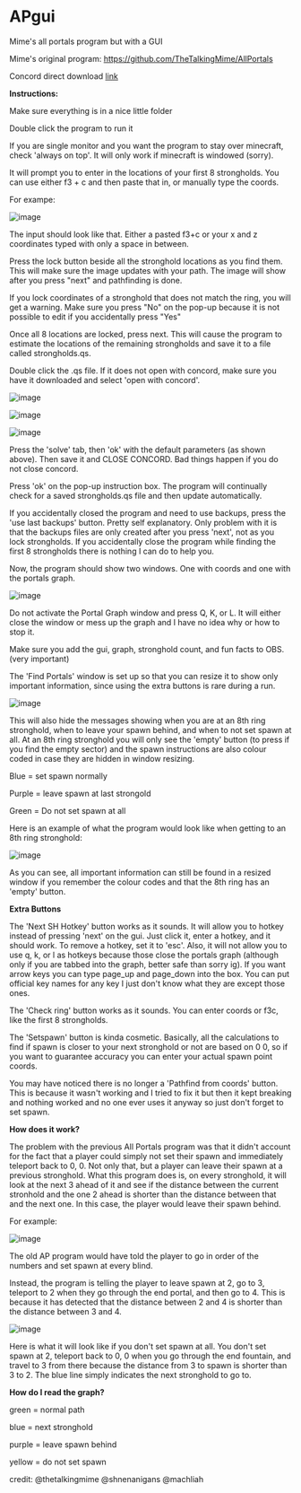 # APgui
Mime's all portals program but with a GUI

Mime's original program: https://github.com/TheTalkingMime/AllPortals

Concord direct download [link](https://www.math.uwaterloo.ca/tsp/concorde/downloads/codes/win/concorde1.1.exe)

**Instructions:**

Make sure everything is in a nice little folder

Double click the program to run it

If you are single monitor and you want the program to stay over minecraft, check 'always on top'. It will only work if minecraft is windowed (sorry).

It will prompt you to enter in the locations of your first 8 strongholds. You can use either f3 + c and then paste that in, or manually type the coords.

For exampe:

![image](https://github.com/shnenanigans/APgui/assets/83895136/5932134a-5b23-4020-9751-a5c730dfe1cd)

The input should look like that. Either a pasted f3+c or your x and z coordinates typed with only a space in between.

Press the lock button beside all the stronghold locations as you find them. This will make sure the image updates with your path. The image will show after you press "next" and pathfinding is done.

If you lock coordinates of a stronghold that does not match the ring, you will get a warning. Make sure you press "No" on the pop-up because it is not possible to edit if you accidentally press "Yes"

Once all 8 locations are locked, press next. This will cause the program to estimate the locations of the remaining strongholds and save it to a file called strongholds.qs.

Double click the .qs file. If it does not open with concord, make sure you have it downloaded and select 'open with concord'.

![image](https://github.com/shnenanigans/APgui/assets/83895136/4ae2c2bb-c69b-418b-a35d-68b082c1ccdb)

![image](https://github.com/shnenanigans/APgui/assets/83895136/21e29f03-7d13-4086-a6cf-45af26e46652)

![image](https://github.com/shnenanigans/APgui/assets/83895136/0c7f649d-7314-402a-b13e-71a3114bfcc8)

Press the 'solve' tab, then 'ok' with the default parameters (as shown above). Then save it and CLOSE CONCORD. Bad things happen if you do not close concord.

Press 'ok' on the pop-up instruction box. The program will continually check for a saved strongholds.qs file and then update automatically.

If you accidentally closed the program and need to use backups, press the 'use last backups' button. Pretty self explanatory. Only problem with it is that the backups files are only created after you press 'next', not as you lock strongholds. If you accidentally close the program while finding the first 8 strongholds there is nothing I can do to help you.

Now, the program should show two windows. One with coords and one with the portals graph.

![image](https://github.com/shnenanigans/APgui/assets/83895136/cba38ec1-7373-477b-8de1-aa42521ed5cd)

Do not activate the Portal Graph window and press Q, K, or L. It will either close the window or mess up the graph and I have no idea why or how to stop it.

Make sure you add the gui, graph, stronghold count, and fun facts to OBS. (very important)

The 'Find Portals' window is set up so that you can resize it to show only important information, since using the extra buttons is rare during a run.

![image](https://github.com/shnenanigans/APgui/assets/83895136/f2eb3a2b-149d-40cd-b9a8-d15298c86051)

This will also hide the messages showing when you are at an 8th ring stronghold, when to leave your spawn behind, and when to not set spawn at all. At an 8th ring stronghold you will only see the 'empty' button (to press if you find the empty sector) and the spawn instructions are also colour coded in case they are hidden in window resizing.

Blue = set spawn normally

Purple = leave spawn at last strongold

Green = Do not set spawn at all

Here is an example of what the program would look like when getting to an 8th ring stronghold:

![image](https://github.com/shnenanigans/APgui/assets/83895136/0823261d-2beb-4e96-9bd3-e928a21863f7)

As you can see, all important information can still be found in a resized window if you remember the colour codes and that the 8th ring has an 'empty' button.

**Extra Buttons**

The 'Next SH Hotkey' button works as it sounds. It will allow you to hotkey instead of pressing 'next' on the gui. Just click it, enter a hotkey, and it should work. To remove a hotkey, set it to 'esc'. Also, it will not allow you to use q, k, or l as hotkeys because those close the portals graph (although only if you are tabbed into the graph, better safe than sorry ig). If you want arrow keys you can type page_up and page_down into the box. You can put official key names for any key I just don't know what they are except those ones.

The 'Check ring' button works as it sounds. You can enter coords or f3c, like the first 8 strongholds.

The 'Setspawn' button is kinda cosmetic. Basically, all the calculations to find if spawn is closer to your next stronghold or not are based on 0 0, so if you want to guarantee accuracy you can enter your actual spawn point coords.

You may have noticed there is no longer a 'Pathfind from coords' button. This is because it wasn't working and I tried to fix it but then it kept breaking and nothing worked and no one ever uses it anyway so just don't forget to set spawn.

**How does it work?**

The problem with the previous All Portals program was that it didn't account for the fact that a player could simply not set their spawn and immediately teleport back to 0, 0. Not only that, but a player can leave their spawn at a previous stronghold. What this program does is, on every stronghold, it will look at the next 3 ahead of it and see if the distance between the current stronhold and the one 2 ahead is shorter than the distance between that and the next one. In this case, the player would leave their spawn behind.

For example:

![image](https://github.com/shnenanigans/APgui/assets/83895136/6b05c38c-c2df-4bd2-9cd1-e46c4f1bfc90)

The old AP program would have told the player to go in order of the numbers and set spawn at every blind.

Instead, the program is telling the player to leave spawn at 2, go to 3, teleport to 2 when they go through the end portal, and then go to 4. This is because it has detected that the distance between 2 and 4 is shorter than the distance between 3 and 4.

![image](https://github.com/shnenanigans/APgui/assets/83895136/e36714b9-64a7-4595-aa5e-bbc4caaab14b)

Here is what it will look like if you don't set spawn at all. You don't set spawn at 2, teleport back to 0, 0 when you go through the end fountain, and travel to 3 from there because the distance from 3 to spawn is shorter than 3 to 2. The blue line simply indicates the next stronghold to go to.

**How do I read the graph?**

green = normal path

blue = next stronghold

purple = leave spawn behind

yellow = do not set spawn


credit:
@thetalkingmime
@shnenanigans
@machliah

